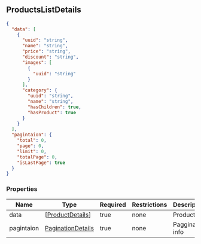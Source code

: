 <h2 id="tocS_ProductsListDetails">ProductsListDetails</h2>

<!-- backwards compatibility -->
<a id="schemaproductslistdetails"></a>
<a id="schema_ProductsListDetails"></a>
<a id="tocSproductslistdetails"></a>
<a id="tocsproductslistdetails"></a>

```json
{
  "data": [
    {
      "uuid": "string",
      "name": "string",
      "price": "string",
      "discount": "string",
      "images": [
        {
          "uuid": "string"
        }
      ],
      "category": {
        "uuid": "string",
        "name": "string",
        "hasChildren": true,
        "hasProduct": true
      }
    }
  ],
  "pagintaion": {
    "total": 0,
    "page": 0,
    "limit": 0,
    "totalPage": 0,
    "isLastPage": true
  }
}

```

### Properties

|Name|Type|Required|Restrictions|Description|
|---|---|---|---|---|
|data|[[ProductDetails](../models/[ProductDetails.md)]|true|none|Product list|
|pagintaion|[PaginationDetails](../models/PaginationDetails.md)|true|none|Paggination info|

